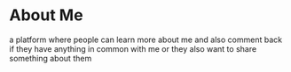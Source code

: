 # About Me
a platform where people can learn more about me and also comment back if they have anything in common with me or they also want to share something about them 

